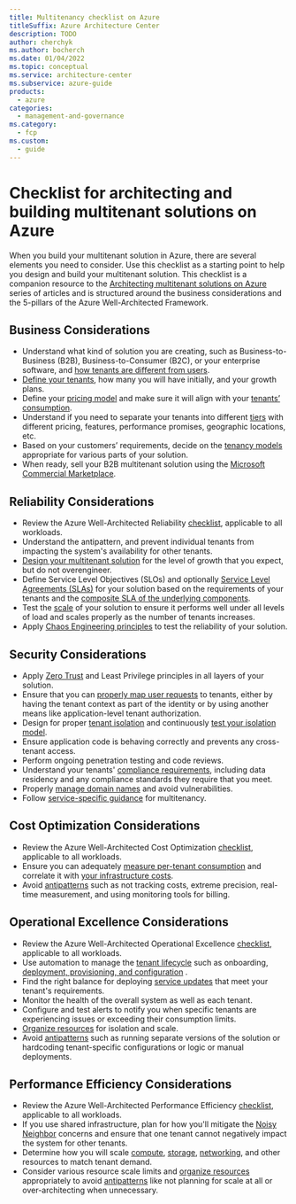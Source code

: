 ```yaml
---
title: Multitenancy checklist on Azure
titleSuffix: Azure Architecture Center
description: TODO
author: cherchyk
ms.author: bocherch
ms.date: 01/04/2022
ms.topic: conceptual
ms.service: architecture-center
ms.subservice: azure-guide
products:
  - azure
categories:
  - management-and-governance
ms.category:
  - fcp
ms.custom:
  - guide
---
```


# Checklist for architecting and building multitenant solutions on Azure

When you build your multitenant solution in Azure, there are several elements you need to consider. Use this checklist as a starting point to help you design and build your multitenant solution. This checklist is a companion resource to the [Architecting multitenant solutions on Azure](./overview.md) series of articles and is structured around the business considerations and the 5-pillars of the Azure Well-Architected Framework.

## Business Considerations

* Understand what kind of solution you are creating, such as Business-to-Business (B2B), Business-to-Consumer (B2C), or your enterprise software, and [how tenants are different from users](./overview.md).
* [Define your tenants](./considerations/tenancy-models.md#define-a-tenant), how many you will have initially, and your growth plans.
* Define your [pricing model](./considerations/pricing-models.md) and make sure it will align with your [tenants’ consumption](./considerations/measure-consumption.md).
* Understand if you need to separate your tenants into different [tiers](./considerations/pricing-models.md#feature--and-service-level-based-pricing) with different pricing, features, performance promises, geographic locations, etc.
* Based on your customers’ requirements, decide on the [tenancy models](./considerations/tenancy-models.md) appropriate for various parts of your solution.
* When ready, sell your B2B multitenant solution using the [Microsoft Commercial Marketplace](/azure/marketplace/plan-saas-offer).

## Reliability Considerations

- Review the Azure Well-Architected Reliability [checklist](/azure/architecture/framework/resiliency/design-checklist), applicable to all workloads.
- Understand the antipattern, and prevent individual tenants from impacting the system's availability for other tenants.
- [Design your multitenant solution](./approaches/overview.md) for the level of growth that you expect, but do not overengineer.
- Define Service Level Objectives (SLOs) and optionally [Service Level Agreements (SLAs)](/learn/modules/choose-azure-services-sla-lifecycle/2-what-are-service-level-agreements) for your solution based on the requirements of your tenants and the [composite SLA of the underlying components](/azure/architecture/framework/resiliency/business-metrics).
- Test the [scale](./approaches/compute.md#scale) of your solution to ensure it performs well under all levels of load and scales properly as the number of tenants increases.
- Apply [Chaos Engineering principles](./approaches/compute.md#isolation) to test the reliability of your solution.

## Security Considerations

- Apply [Zero Trust](/security/zero-trust/) and Least Privilege principles in all layers of your solution.
- Ensure that you can [properly map user requests](./considerations//map-requests.md) to tenants, either by having the tenant context as part of the identity or by using another means like application-level tenant authorization.
- Design for proper [tenant isolation](./considerations/tenancy-models.md#tenant-isolation) and continuously [test your isolation model](./approaches/compute.md#isolation).
- Ensure application code is behaving correctly and prevents any cross-tenant access.
- Perform ongoing penetration testing and code reviews.
- Understand your tenants' [compliance requirements](./approaches/governance-compliance.md), including data residency and any compliance standards they require that you meet.
- Properly [manage domain names](./considerations/domain-names.md) and avoid vulnerabilities.
- Follow [service-specific guidance](./service/overview.md) for multitenancy.

## Cost Optimization Considerations

- Review the Azure Well-Architected Cost Optimization [checklist](/azure/architecture/framework/cost/design-checklist), applicable to all workloads.
- Ensure you can adequately [measure per-tenant consumption](./considerations/measure-consumption.md) and correlate it with [your infrastructure costs](./approaches/cost-management-allocation.md).
- Avoid [antipatterns](./approaches/cost-management-allocation.md#antipatterns-to-avoid) such as not tracking costs, extreme precision, real-time measurement, and using monitoring tools for billing.

## Operational Excellence Considerations

- Review the Azure Well-Architected Operational Excellence [checklist](../../checklist/data-ops.md), applicable to all workloads.
- Use automation to manage the [tenant lifecycle](./considerations/tenant-lifecycle.md) such as onboarding, [deployment, provisioning, and configuration](./approaches/deployment-configuration-content.md) .
- Find the right balance for deploying [service updates](./considerations/updates.md) that meet your tenant's requirements.
- Monitor the health of the overall system as well as each tenant.
- Configure and test alerts to notify you when specific tenants are experiencing issues or exceeding their consumption limits.
- [Organize resources](./approaches/resource-organization.md) for isolation and scale.
- Avoid [antipatterns](./approaches/deployment-configuration-content.md#antipatterns-to-avoid) such as running separate versions of the solution or hardcoding tenant-specific configurations or logic or manual deployments.

## Performance Efficiency Considerations

- Review the Azure Well-Architected Performance Efficiency [checklist](/azure/architecture/framework/scalability/performance-efficiency), applicable to all workloads.
- If you use shared infrastructure, plan for how you'll mitigate the [Noisy Neighbor](../../antipatterns/noisy-neighbor/index.md) concerns and ensure that one tenant cannot negatively impact the system for other tenants.
- Determine how you will scale [compute](./approaches/compute.md), [storage](./approaches/storage-data.md), [networking](./approaches/networking.md), and other resources to match tenant demand.
- Consider various resource scale limits and [organize resources](./approaches/resource-organization.md) appropriately to avoid [antipatterns](./approaches/resource-organization.md#antipatterns-to-avoid) like not planning for scale at all or over-architecting when unnecessary.